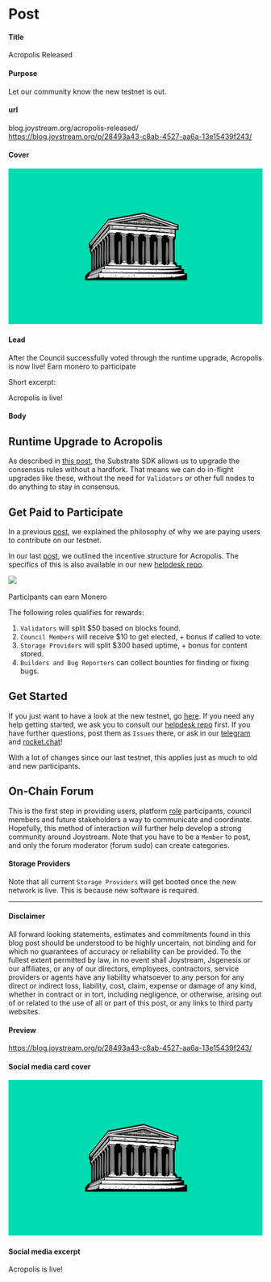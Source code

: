 # Post

#### Title

Acropolis Released

#### Purpose

Let our community know the new testnet is out.

#### url

blog.joystream.org/acropolis-released/
https://blog.joystream.org/p/28493a43-c8ab-4527-aa6a-13e15439f243/

#### Cover

<p align="center"><img src="acropolis-released.png"></p>

#### Lead

After the Council successfully voted through the runtime upgrade, Acropolis is now live! Earn monero to participate

Short excerpt:

Acropolis is live!

#### Body

## Runtime Upgrade to Acropolis

As described in [this post](https://blog.joystream.org/upgrades/), the Substrate SDK allows us to upgrade the consensus rules without a hardfork. That means we can do in-flight upgrades like these, without the need for `Validators` or other full nodes to do anything to stay in consensus.

## Get Paid to Participate


In a previous [post](https://blog.joystream.org/pay-for-play/), we explained the philosophy of why we are paying users to contribute on our testnet.

In our last [post](https://blog.joystream.org/acropolis-incentives/), we outlined the incentive structure for Acropolis. The specifics of this is also available in our new [helpdesk repo](https://github.com/JoyStream/helpdesk).

![](https://blog.joystream.org/content/images/2019/04/Monero-2.png)

Participants can earn Monero

The following roles qualifies for rewards:

1.  `Validators` will split $50 based on blocks found.
2.  `Council Members` will receive $10 to get elected, + bonus if called to vote.
3.  `Storage Providers` will split $300 based uptime, + bonus for content stored.
4.  `Builders and Bug Reporters` can collect bounties for finding or fixing bugs.

## Get Started


If you just want to have a look at the new testnet, go [here](http://testnet.joystream.org/). If you need any help getting started, we ask you to consult our [helpdesk repo](https://github.com/JoyStream/helpdesk) first. If you have further questions, post them as `Issues` there, or ask in our [telegram](https://t.me/JoyStreamOfficial) and [rocket.chat](https://chat.joystream.org/home)!

With a lot of changes since our last testnet, this applies just as much to old and new participants.

## On-Chain Forum


This is the first step in providing users, platform [role](https://www.joystream.org/roles) participants, council members and future stakeholders a way to communicate and coordinate. Hopefully, this method of interaction will further help develop a strong community around Joystream. Note that you have to be a `Member` to post, and only the forum moderator (forum sudo) can create categories.

#### Storage Providers

Note that all current `Storage Providers` will get booted once the new network is live. This is because new software is required.

---

#### Disclaimer

All forward looking statements, estimates and commitments found in this blog post should be understood to be highly uncertain, not binding and for which no guarantees of accuracy or reliability can be provided. To the fullest extent permitted by law, in no event shall Joystream, Jsgenesis or our affiliates, or any of our directors, employees, contractors,  service providers or agents have any liability whatsoever to any person  for any direct or indirect loss, liability, cost, claim, expense or  damage of any kind, whether in contract or in tort, including negligence, or otherwise, arising out of or related to the use of all or  part of this post, or any links to third party websites.

#### Preview

https://blog.joystream.org/p/28493a43-c8ab-4527-aa6a-13e15439f243/

#### Social media card cover

<p align="center"><img src="acropolis-released.png"></p>

#### Social media excerpt

Acropolis is live!

